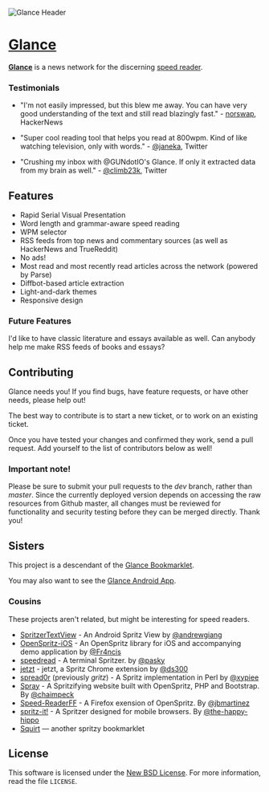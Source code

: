 ![Glance Header](http://i.imgur.com/G7jcVDq.png)

# [Glance](http://glance.wtf)

**[Glance](http://glance.wtf)** is a news network for the discerning [speed reader](http://en.wikipedia.org/wiki/Rapid_serial_visual_presentation).

### Testimonials

* "I'm not easily impressed, but this blew me away. You can have very good understanding of the text and still read
blazingly fast." - [norswap](https://news.ycombinator.com/item?id=7349966), HackerNews

* "Super cool reading tool that helps you read at 800wpm. Kind of like watching television, only with words." - [@janeka](https://twitter.com/janeka/status/441375832309637121), Twitter

* "Crushing my inbox with @GUNdotIO's Glance. If only it extracted data from my brain as well." - [@climb23k](https://twitter.com/climb23k/status/441330307636031488), Twitter

## Features

* Rapid Serial Visual Presentation
* Word length and grammar-aware speed reading
* WPM selector
* RSS feeds from top news and commentary sources (as well as HackerNews and TrueReddit)
* No ads!
* Most read and most recently read articles across the network (powered by Parse)
* Diffbot-based article extraction
* Light-and-dark themes
* Responsive design

### Future Features

I'd like to have classic literature and essays available as well. Can anybody help me make RSS feeds of books and essays?

## Contributing

Glance needs you! If you find bugs, have feature requests, or have other needs, please help out!

The best way to contribute is to start a new ticket, or to work on an existing ticket.

Once you have tested your changes and confirmed they work, send a pull request. Add yourself to the list of contributors below as well!

### Important note!

Please be sure to submit your pull requests to the _dev_ branch, rather than _master_. Since the currently deployed version depends on accessing the raw resources from Github master, all changes must be reviewed for functionality and security testing before they can be merged directly. Thank you!

## Sisters 

This project is a descendant of the [Glance Bookmarklet](http://github.com/Miserlou/Glance-Bookmarklet).

You may also want to see the [Glance Android App](https://github.com/OnlyInAmerica/GlanceReader).

### Cousins

These projects aren't related, but might be interesting for speed readers.

* [SpritzerTextView](https://github.com/andrewgiang/SpritzerTextView) - An Android Spritz View by [@andrewgiang](https://github.com/andrewgiang)
* [OpenSpritz-iOS](https://github.com/Fr4ncis/openspritz-ios) - An OpenSpritz library for iOS and accompanying demo application by [@Fr4ncis](https://github.com/Fr4ncis)
* [speedread](https://github.com/pasky/speedread) - A terminal Spritzer. by [@pasky](https://github.com/pasky)
* [jetzt](https://github.com/ds300/jetzt) - jetzt, a Spritz Chrome extension by [@ds300](https://github.com/ds300)
* [spread0r](https://github.com/xypiie/spread0r) (previously _gritz_) - A Spritz implementation in Perl by [@xypiee](https://github.com/xypiie/)
* [Spray](https://github.com/chaimpeck/spray) - A Spritzifying website built with OpenSpritz, PHP and Bootstrap. By [@chaimpeck](https://github.com/chaimpeck/) 
* [Speed-ReaderFF](https://github.com/jbmartinez/speed-readerff) - A Firefox exension of OpenSpritz. By [@jbmartinez](https://github.com/jbmartinez/)
* [spritz-it!](https://github.com/the-happy-hippo/spritz-it) - A Spritzer designed for mobile browsers. By [@the-happy-hippo](https://github.com/the-happy-hippo/) 
* [Squirt](https://github.com/cameron/squirt) — another spritzy bookmarklet

License
-------
This software is licensed under the [New BSD License][BSD]. For more
information, read the file ``LICENSE``.

[BSD]: http://opensource.org/licenses/BSD-3-Clause
